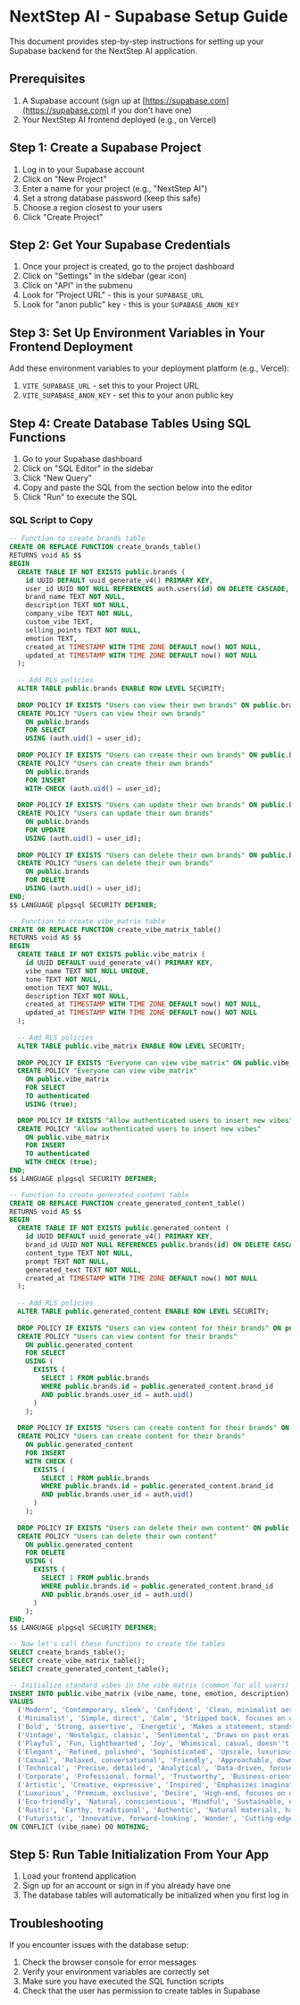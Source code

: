 
# NextStep AI - Supabase Setup Guide

This document provides step-by-step instructions for setting up your Supabase backend for the NextStep AI application.

## Prerequisites

1. A Supabase account (sign up at [https://supabase.com](https://supabase.com) if you don't have one)
2. Your NextStep AI frontend deployed (e.g., on Vercel)

## Step 1: Create a Supabase Project

1. Log in to your Supabase account
2. Click on "New Project" 
3. Enter a name for your project (e.g., "NextStep AI")
4. Set a strong database password (keep this safe)
5. Choose a region closest to your users
6. Click "Create Project"

## Step 2: Get Your Supabase Credentials

1. Once your project is created, go to the project dashboard
2. Click on "Settings" in the sidebar (gear icon)
3. Click on "API" in the submenu
4. Look for "Project URL" - this is your `SUPABASE_URL`
5. Look for "anon public" key - this is your `SUPABASE_ANON_KEY`

## Step 3: Set Up Environment Variables in Your Frontend Deployment

Add these environment variables to your deployment platform (e.g., Vercel):

1. `VITE_SUPABASE_URL` - set this to your Project URL
2. `VITE_SUPABASE_ANON_KEY` - set this to your anon public key

## Step 4: Create Database Tables Using SQL Functions

1. Go to your Supabase dashboard
2. Click on "SQL Editor" in the sidebar
3. Click "New Query"
4. Copy and paste the SQL from the section below into the editor
5. Click "Run" to execute the SQL

### SQL Script to Copy

```sql
-- Function to create brands table
CREATE OR REPLACE FUNCTION create_brands_table()
RETURNS void AS $$
BEGIN
  CREATE TABLE IF NOT EXISTS public.brands (
    id UUID DEFAULT uuid_generate_v4() PRIMARY KEY,
    user_id UUID NOT NULL REFERENCES auth.users(id) ON DELETE CASCADE,
    brand_name TEXT NOT NULL,
    description TEXT NOT NULL,
    company_vibe TEXT NOT NULL,
    custom_vibe TEXT,
    selling_points TEXT NOT NULL,
    emotion TEXT,
    created_at TIMESTAMP WITH TIME ZONE DEFAULT now() NOT NULL,
    updated_at TIMESTAMP WITH TIME ZONE DEFAULT now() NOT NULL
  );
  
  -- Add RLS policies
  ALTER TABLE public.brands ENABLE ROW LEVEL SECURITY;
  
  DROP POLICY IF EXISTS "Users can view their own brands" ON public.brands;
  CREATE POLICY "Users can view their own brands"
    ON public.brands
    FOR SELECT
    USING (auth.uid() = user_id);
    
  DROP POLICY IF EXISTS "Users can create their own brands" ON public.brands;
  CREATE POLICY "Users can create their own brands"
    ON public.brands
    FOR INSERT
    WITH CHECK (auth.uid() = user_id);
    
  DROP POLICY IF EXISTS "Users can update their own brands" ON public.brands;
  CREATE POLICY "Users can update their own brands"
    ON public.brands
    FOR UPDATE
    USING (auth.uid() = user_id);
    
  DROP POLICY IF EXISTS "Users can delete their own brands" ON public.brands;
  CREATE POLICY "Users can delete their own brands"
    ON public.brands
    FOR DELETE
    USING (auth.uid() = user_id);
END;
$$ LANGUAGE plpgsql SECURITY DEFINER;

-- Function to create vibe_matrix table
CREATE OR REPLACE FUNCTION create_vibe_matrix_table()
RETURNS void AS $$
BEGIN
  CREATE TABLE IF NOT EXISTS public.vibe_matrix (
    id UUID DEFAULT uuid_generate_v4() PRIMARY KEY,
    vibe_name TEXT NOT NULL UNIQUE,
    tone TEXT NOT NULL,
    emotion TEXT NOT NULL,
    description TEXT NOT NULL,
    created_at TIMESTAMP WITH TIME ZONE DEFAULT now() NOT NULL,
    updated_at TIMESTAMP WITH TIME ZONE DEFAULT now() NOT NULL
  );
  
  -- Add RLS policies
  ALTER TABLE public.vibe_matrix ENABLE ROW LEVEL SECURITY;
  
  DROP POLICY IF EXISTS "Everyone can view vibe_matrix" ON public.vibe_matrix;
  CREATE POLICY "Everyone can view vibe_matrix"
    ON public.vibe_matrix
    FOR SELECT
    TO authenticated
    USING (true);

  DROP POLICY IF EXISTS "Allow authenticated users to insert new vibes" ON public.vibe_matrix;
  CREATE POLICY "Allow authenticated users to insert new vibes"
    ON public.vibe_matrix
    FOR INSERT
    TO authenticated
    WITH CHECK (true);
END;
$$ LANGUAGE plpgsql SECURITY DEFINER;

-- Function to create generated_content table
CREATE OR REPLACE FUNCTION create_generated_content_table()
RETURNS void AS $$
BEGIN
  CREATE TABLE IF NOT EXISTS public.generated_content (
    id UUID DEFAULT uuid_generate_v4() PRIMARY KEY,
    brand_id UUID NOT NULL REFERENCES public.brands(id) ON DELETE CASCADE,
    content_type TEXT NOT NULL,
    prompt TEXT NOT NULL,
    generated_text TEXT NOT NULL,
    created_at TIMESTAMP WITH TIME ZONE DEFAULT now() NOT NULL
  );
  
  -- Add RLS policies
  ALTER TABLE public.generated_content ENABLE ROW LEVEL SECURITY;
  
  DROP POLICY IF EXISTS "Users can view content for their brands" ON public.generated_content;
  CREATE POLICY "Users can view content for their brands"
    ON public.generated_content
    FOR SELECT
    USING (
      EXISTS (
        SELECT 1 FROM public.brands
        WHERE public.brands.id = public.generated_content.brand_id
        AND public.brands.user_id = auth.uid()
      )
    );
    
  DROP POLICY IF EXISTS "Users can create content for their brands" ON public.generated_content;
  CREATE POLICY "Users can create content for their brands"
    ON public.generated_content
    FOR INSERT
    WITH CHECK (
      EXISTS (
        SELECT 1 FROM public.brands
        WHERE public.brands.id = public.generated_content.brand_id
        AND public.brands.user_id = auth.uid()
      )
    );
    
  DROP POLICY IF EXISTS "Users can delete their own content" ON public.generated_content;
  CREATE POLICY "Users can delete their own content"
    ON public.generated_content
    FOR DELETE
    USING (
      EXISTS (
        SELECT 1 FROM public.brands
        WHERE public.brands.id = public.generated_content.brand_id
        AND public.brands.user_id = auth.uid()
      )
    );
END;
$$ LANGUAGE plpgsql SECURITY DEFINER;

-- Now let's call these functions to create the tables
SELECT create_brands_table();
SELECT create_vibe_matrix_table();
SELECT create_generated_content_table();

-- Initialize standard vibes in the vibe matrix (common for all users)
INSERT INTO public.vibe_matrix (vibe_name, tone, emotion, description)
VALUES
  ('Modern', 'Contemporary, sleek', 'Confident', 'Clean, minimalist aesthetic with cutting-edge appeal'),
  ('Minimalist', 'Simple, direct', 'Calm', 'Stripped back, focuses on essentials with clean design'),
  ('Bold', 'Strong, assertive', 'Energetic', 'Makes a statement, stands out with confidence'),
  ('Vintage', 'Nostalgic, classic', 'Sentimental', 'Draws on past eras with retro charm'),
  ('Playful', 'Fun, lighthearted', 'Joy', 'Whimsical, casual, doesn''t take itself too seriously'),
  ('Elegant', 'Refined, polished', 'Sophisticated', 'Upscale, luxurious, with attention to detail'),
  ('Casual', 'Relaxed, conversational', 'Friendly', 'Approachable, down-to-earth feel'),
  ('Technical', 'Precise, detailed', 'Analytical', 'Data-driven, focuses on specifications and expertise'),
  ('Corporate', 'Professional, formal', 'Trustworthy', 'Business-oriented, conveys stability and reliability'),
  ('Artistic', 'Creative, expressive', 'Inspired', 'Emphasizes imagination and unique perspective'),
  ('Luxurious', 'Premium, exclusive', 'Desire', 'High-end, focuses on quality and prestige'),
  ('Eco-friendly', 'Natural, conscientious', 'Mindful', 'Sustainable, environmental focus'),
  ('Rustic', 'Earthy, traditional', 'Authentic', 'Natural materials, handcrafted feel'),
  ('Futuristic', 'Innovative, forward-looking', 'Wonder', 'Cutting-edge, technology-focused')
ON CONFLICT (vibe_name) DO NOTHING;
```

## Step 5: Run Table Initialization From Your App

1. Load your frontend application
2. Sign up for an account or sign in if you already have one
3. The database tables will automatically be initialized when you first log in

## Troubleshooting

If you encounter issues with the database setup:

1. Check the browser console for error messages
2. Verify your environment variables are correctly set
3. Make sure you have executed the SQL function scripts
4. Check that the user has permission to create tables in Supabase
